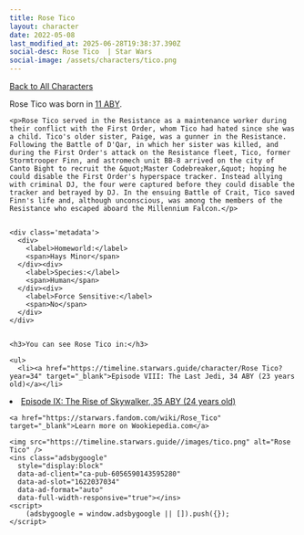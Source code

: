 ```yaml
---
title: Rose Tico
layout: character
date: 2022-05-08
last_modified_at: 2025-06-28T19:38:37.390Z
social-desc: Rose Tico  | Star Wars
social-image: /assets/characters/tico.png
---
```

<a href="/character" class="smaller">Back to All Characters</a>

<div class="character-profile container">
  <div class="col-10">
    <p>
    Rose Tico             was born in <a href="https://timeline.starwars.guide/character/Rose Tico?year=11" target="_blank">11 ABY</a>.
    </p>

    <p>Rose Tico served in the Resistance as a maintenance worker during their conflict with the First Order, whom Tico had hated since she was a child. Tico's older sister, Paige, was a gunner in the Resistance. Following the Battle of D'Qar, in which her sister was killed, and during the First Order's attack on the Resistance fleet, Tico, former Stormtrooper Finn, and astromech unit BB-8 arrived on the city of Canto Bight to recruit the &quot;Master Codebreaker,&quot; hoping he could disable the First Order's hyperspace tracker. Instead allying with criminal DJ, the four were captured before they could disable the tracker and betrayed by DJ. In the ensuing Battle of Crait, Tico saved Finn's life and, although unconscious, was among the members of the Resistance who escaped aboard the Millennium Falcon.</p>


    <div class='metadata'>
      <div>
        <label>Homeworld:</label>
        <span>Hays Minor</span>
      </div><div>
        <label>Species:</label>
        <span>Human</span>
      </div><div>
        <label>Force Sensitive:</label>
        <span>No</span>
      </div>
    </div>


    <h3>You can see Rose Tico in:</h3>

    <ul>
      <li><a href="https://timeline.starwars.guide/character/Rose Tico?year=34" target="_blank">Episode VIII: The Last Jedi, 34 ABY (23 years old)</a></li>
  <li><a href="https://timeline.starwars.guide/character/Rose Tico?year=35" target="_blank">Episode IX: The Rise of Skywalker, 35 ABY (24 years old)</a></li>
    </ul>

    <a href="https://starwars.fandom.com/wiki/Rose_Tico" target="_blank">Learn more on Wookiepedia.com</a>
  </div>
  <div class="character_image col-2">
    
    <img src="https://timeline.starwars.guide//images/tico.png" alt="Rose Tico" />
    <ins class="adsbygoogle"
      style="display:block"
      data-ad-client="ca-pub-6056590143595280"
      data-ad-slot="1622037034"
      data-ad-format="auto"
      data-full-width-responsive="true"></ins>
    <script>
        (adsbygoogle = window.adsbygoogle || []).push({});
    </script>
  </div>
</div>
